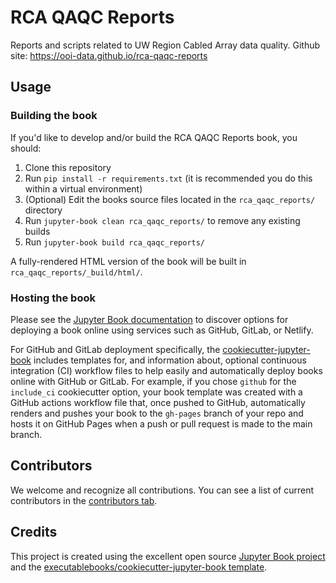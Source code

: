 # RCA QAQC Reports

Reports and scripts related to UW Region Cabled Array data quality.
Github site: https://ooi-data.github.io/rca-qaqc-reports

## Usage

### Building the book

If you'd like to develop and/or build the RCA QAQC Reports book, you should:

1. Clone this repository
2. Run `pip install -r requirements.txt` (it is recommended you do this within a virtual environment)
3. (Optional) Edit the books source files located in the `rca_qaqc_reports/` directory
4. Run `jupyter-book clean rca_qaqc_reports/` to remove any existing builds
5. Run `jupyter-book build rca_qaqc_reports/`

A fully-rendered HTML version of the book will be built in `rca_qaqc_reports/_build/html/`.

### Hosting the book

Please see the [Jupyter Book documentation](https://jupyterbook.org/publish/web.html) to discover options for deploying a book online using services such as GitHub, GitLab, or Netlify.

For GitHub and GitLab deployment specifically, the [cookiecutter-jupyter-book](https://github.com/executablebooks/cookiecutter-jupyter-book) includes templates for, and information about, optional continuous integration (CI) workflow files to help easily and automatically deploy books online with GitHub or GitLab. For example, if you chose `github` for the `include_ci` cookiecutter option, your book template was created with a GitHub actions workflow file that, once pushed to GitHub, automatically renders and pushes your book to the `gh-pages` branch of your repo and hosts it on GitHub Pages when a push or pull request is made to the main branch.

## Contributors

We welcome and recognize all contributions. You can see a list of current contributors in the [contributors tab](https://github.com/jdduprey/rca_qaqc_reports/graphs/contributors).

## Credits

This project is created using the excellent open source [Jupyter Book project](https://jupyterbook.org/) and the [executablebooks/cookiecutter-jupyter-book template](https://github.com/executablebooks/cookiecutter-jupyter-book).
